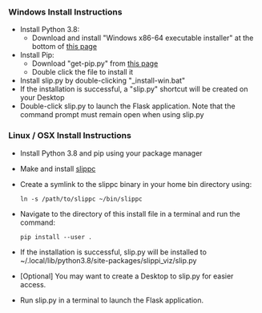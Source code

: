 ### Windows Install Instructions
  - Install Python 3.8:
    - Download and install "Windows x86-64 executable installer" at the bottom of [this page](https://www.python.org/downloads/release/python-380/)
  - Install Pip:
    - Download "get-pip.py" from [this page](https://www.liquidweb.com/kb/install-pip-windows/)
    - Double click the file to install it
  - Install slip.py by double-clicking "\_install-win.bat"
  - If the installation is successful, a "slip.py" shortcut will be created on your Desktop
  - Double-click slip.py to launch the Flask application. Note that the command prompt must remain open when using slip.py

### Linux / OSX Install Instructions
  - Install Python 3.8 and pip using your package manager
  - Make and install [slippc](https://github.com/pcrain/slippc)
  - Create a symlink to the slippc binary in your home bin directory using:

    `ln -s /path/to/slippc ~/bin/slippc`

  - Navigate to the directory of this install file in a terminal and run the command:

    `pip install --user .`

  - If the installation is successful, slip.py will be installed to ~/.local/lib/python3.8/site-packages/slippi_viz/slip.py
  - [Optional] You may want to create a Desktop to slip.py for easier access.
  - Run slip.py in a terminal to launch the Flask application.

